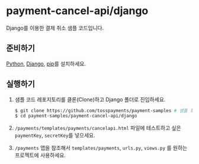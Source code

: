# payment-cancel-api/django

Django를 이용한 결제 취소 샘플 코드입니다.

## 준비하기

[Python](https://www.python.org/downloads/), [Django](https://www.djangoproject.com/download/), [pip](https://pip.pypa.io/en/stable/installation/)를 설치하세요.

## 실행하기

1. 샘플 코드 레포지토리를 클론(Clone)하고 Django 폴더로 진입하세요.

   ```sh
   $ git clone https://github.com/tosspayments/payment-samples # 샘플 프로젝트 클론
   $ cd payment-samples/payment-cancel-api/django
   ```

2. `/payments/templates/payments/cancelapi.html` 파일에 테스트하고 싶은 `paymentKey`, `secretKey`를 넣으세요.

3. `/payments` 앱을 참조해서 `templates/payments`, `urls.py`, `views.py` 를 원하는 프로젝트에 사용하세요.
